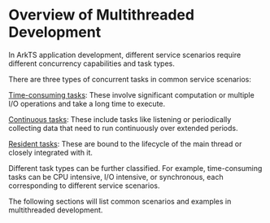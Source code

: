 # Overview of Multithreaded Development

In ArkTS application development, different service scenarios require different concurrency capabilities and task types.

There are three types of concurrent tasks in common service scenarios:

[Time-consuming tasks](time-consuming-task-overview.md): These involve significant computation or multiple I/O operations and take a long time to execute.

[Continuous tasks](long-time-task-overview.md): These include tasks like listening or periodically collecting data that need to run continuously over extended periods.

[Resident tasks](resident-task-overview.md): These are bound to the lifecycle of the main thread or closely integrated with it.

Different task types can be further classified. For example, time-consuming tasks can be CPU intensive, I/O intensive, or synchronous, each corresponding to different service scenarios.

The following sections will list common scenarios and examples in multithreaded development.
